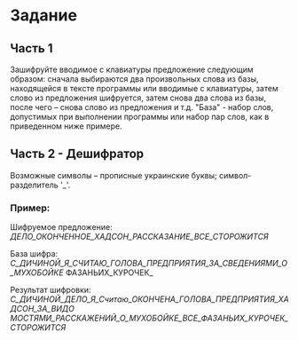 # Задание
## Часть 1
Зашифруйте вводимое с клавиатуры предложение следующим образом: сначала выбираются два произвольных
слова из базы, находящейся в тексте программы или вводимые с клавиатуры, затем слово из предложения
шифруется, затем снова два слова из базы, после чего – снова слово из предложения и т.д. "База" - набор слов,
допустимых при выполнении программы или набор пар слов, как в приведенном ниже примере.
## Часть 2 - Дешифратор
Возможные символы – прописные украинские буквы; символ-разделитель '_'.
### **Пример**:
Шифруемое предложение:
_ДЕЛО_ОКОНЧЕННОЕ_ХАДСОН_РАССКАЗАНИЕ_ВСЕ_СТОРОЖИТСЯ_

База шифра:
_С_ДИЧИНОЙ_Я_СЧИТАЮ_ГОЛОВА_ПРЕДПРИЯТИЯ_ЗА_СВЕДЕНИЯМИ_О_МУХОБОЙКЕ_
ФАЗАНЬИХ_КУРОЧЕК_

Результат шифровки:
_С_ДИЧИНОЙ_ДЕЛО_Я_Считаю_ОКОНЧЕНА_ГОЛОВА_ПРЕДПРИЯТИЯ_ХАДСОН_ЗА_ВИДО
МОСТЯМИ_РАССКАЖЕНИЙ_О_МУХОБОЙКЕ_ВСЕ_ФАЗАНЬИХ_КУРОЧЕК_СТОРОЖИТСЯ_